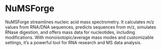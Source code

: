 # NuMSForge
NuMSForge streamlines nucleic acid mass spectrometry. It calculates m/z values from RNA/DNA sequences, predicts sequences from m/z, simulates RNase digestion, and offers mass data for nucleotides, including modifications. With monoisotopic/average mass modes and customizable settings, it’s a powerful tool for RNA research and MS data analysis.
